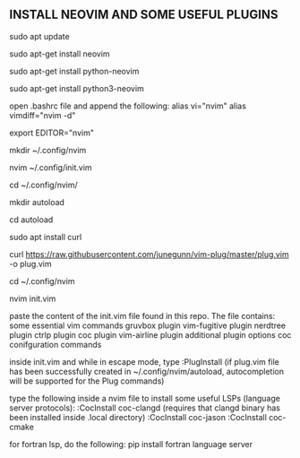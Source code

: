 INSTALL NEOVIM AND SOME USEFUL PLUGINS
--------------------------------------
sudo apt update

sudo apt-get install neovim

sudo apt-get install python-neovim

sudo apt-get install python3-neovim

open .bashrc file and append the following:
  alias vi="nvim"
  alias vimdiff="nvim -d"

  export EDITOR="nvim"

mkdir ~/.config/nvim

nvim ~/.config/init.vim

cd ~/.config/nvim/

mkdir autoload

cd autoload

sudo apt install curl

curl https://raw.githubusercontent.com/junegunn/vim-plug/master/plug.vim -o plug.vim

cd ~/.config/nvim

nvim init.vim

paste the content of the init.vim file found in this repo. The file contains:
  some essential vim commands
  gruvbox plugin
  vim-fugitive plugin
  nerdtree plugin
  ctrlp plugin
  coc plugin
  vim-airline plugin
  additional plugin options
  coc conifguration commands

inside init.vim and while in escape mode, type :PlugInstall
(if plug.vim file has been successfully created in ~/.config/nvim/autoload, autocompletion will be supported for the Plug commands)

type the following inside a nvim file to install some useful LSPs (language server protocols):
   :CocInstall coc-clangd (requires that clangd binary has been installed inside .local directory)
   :CocInstall coc-jason
   :CocInstall coc-cmake

for fortran lsp, do the following:
   pip install fortran language server
